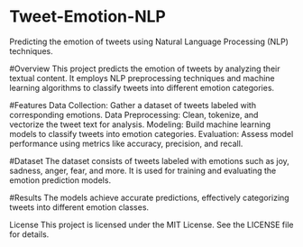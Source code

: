 # Tweet-Emotion-NLP
Predicting the emotion of tweets using Natural Language Processing (NLP) techniques.

#Overview
This project predicts the emotion of tweets by analyzing their textual content. It employs NLP preprocessing techniques and machine learning algorithms to classify tweets into different emotion categories.

#Features
Data Collection: Gather a dataset of tweets labeled with corresponding emotions.
Data Preprocessing: Clean, tokenize, and vectorize the tweet text for analysis.
Modeling: Build machine learning models to classify tweets into emotion categories.
Evaluation: Assess model performance using metrics like accuracy, precision, and recall.

#Dataset
The dataset consists of tweets labeled with emotions such as joy, sadness, anger, fear, and more. It is used for training and evaluating the emotion prediction models.

#Results
The models achieve accurate predictions, effectively categorizing tweets into different emotion classes.

License
This project is licensed under the MIT License. See the LICENSE file for details.
